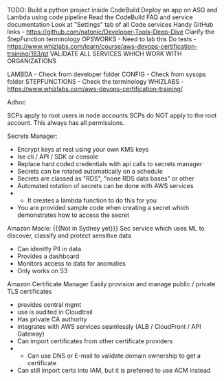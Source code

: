 TODO:
Build a python project inside CodeBuild
Deploy an app on ASG and Lambda using code pipeline
Read the CodeBuild FAQ and service documentation
Look at "Settings" tab of all Code services
Handy GitHub links - https://github.com/natonic/Developer-Tools-Deep-Dive
Clarify the StepFunction terminology
OPSWORKS - Need to lab this
Do tests - https://www.whizlabs.com/learn/course/aws-devops-certification-training/183/pt
VALIDATE ALL SERVICES WHICH WORK WITH ORGANIZATIONS


LAMBDA - Check from developer folder
CONFIG - Check from sysops folder
STEPFUNCTIONS - Check the terminology
WHIZLABS - https://www.whizlabs.com/aws-devops-certification-training/

Adhoc

SCPs apply to root users in node accounts
SCPs do NOT apply to the root account. This always has all permissions.

Secrets Manager:
- Encrypt keys at rest using your own KMS keys
- Ise cli / API / SDK or console
- Replace hard coded credentials with api calls to secrets manager
- Secrets can be rotated automatically on a schedule
- Secrets are classed as "RDS", "none RDS data bases" or other
- Automated rotation of secrets can be done with AWS services
- - It creates a lambda function to do this for you
- You are provided sample code when creating a secret which demonstrates how to access the secret

Amazon Macie:
{{{Not in Sydney yet}}}
Sec service which uses ML to discover, classify and protect sensitive data
- Can idenitfy PII in data
- Provides a dashboard
- Monitors access to data for anomalies
- Only works on S3

Amazon Certificate Manager
Easily provision and manage public / private TLS certificates
- provides central mgmt
- use is audited in Cloudtrail
- Has private CA authority
- integrates with AWS services seamlessly (ALB / CloudFront / API Gateway)
- Can import certificates from other certificate providers
- - Can use DNS or E-mail to validate domain ownership to get a certificate
- Can still import certs into IAM, but it is preferred to use ACM instead